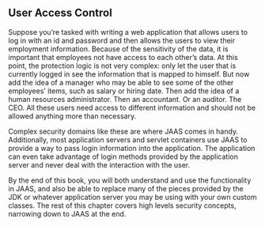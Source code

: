 ## User Access Control

Suppose you’re tasked with writing a web application that allows users to log in with an id and password and then allows the users to view their employment information. Because of the sensitivity of the data, it is important that employees not have access to each other’s data. At this point, the protection logic is not very complex: only let the user that is currently logged in see the information that is mapped to himself. But now add the idea of a manager who may be able to see some of the other employees’ items, such as salary or hiring date. Then add the idea of a human resources administrator. Then an accountant. Or an auditor. The CEO. All these users need access to different information and should not be allowed anything more than necessary.

Complex security domains like these are where JAAS comes in handy. Additionally, most application servers and servlet containers use JAAS to provide a way to pass login information into the application. The application can even take advantage of login methods provided by the application server and never deal with the interaction with the user.

By the end of this book, you will both understand and use the functionality in JAAS, and also be able to replace many of the pieces provided by the JDK or whatever application server you may be using with your own custom classes. The rest of this chapter covers high levels security concepts, narrowing down to JAAS at the end.

